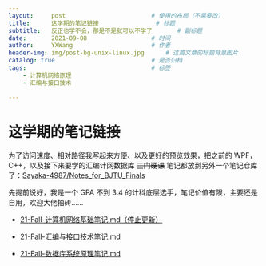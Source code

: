 ```yaml
---
layout:     post   				        # 使用的布局（不需要改）
title:      这学期的笔记链接 				# 标题 
subtitle:   反正也学不会，那是不是就可以不学了		# 副标题
date:       2021-09-08 				    # 时间
author:     YXWang 					    # 作者
header-img: img/post-bg-unix-linux.jpg	 	# 这篇文章的标题背景图片
catalog: true 						    # 是否归档
tags:								    # 标签
    - 计算机网络原理
    - 汇编与接口技术

---
```


# 这学期的笔记链接

为了访问速度、相对路径我写起来方便、以及更好的预览效果，把之前的 WPF，C++，以及接下来要学的汇编计网数据库 ~~三门硬课~~ 笔记都放到另外一个笔记仓库了：[Sayaka-4987/Notes_for_BJTU_Finals](https://github.com/Sayaka-4987/Notes_for_BJTU_Finals)

先提前说好，我是一个 GPA 不到 3.4 的计科底层选手，笔记价值有限，主要还是自用，欢迎大佬拍砖……

- [21-Fall-计算机网络基础笔记.md（停止更新）](https://github.com/Sayaka-4987/Notes_for_BJTU_Finals/blob/main/21-Fall-%E8%AE%A1%E7%AE%97%E6%9C%BA%E7%BD%91%E7%BB%9C%E5%9F%BA%E7%A1%80%E7%AC%94%E8%AE%B0.md)

- [21-Fall-汇编与接口技术笔记.md](https://github.com/Sayaka-4987/Notes_for_BJTU_Finals/blob/main/21-Fall-%E6%B1%87%E7%BC%96%E4%B8%8E%E6%8E%A5%E5%8F%A3%E6%8A%80%E6%9C%AF%E7%AC%94%E8%AE%B0.md)
- [21-Fall-数据库系统原理笔记.md](https://github.com/Sayaka-4987/Notes_for_BJTU_Finals/blob/main/21-Fall-%E6%95%B0%E6%8D%AE%E5%BA%93%E7%B3%BB%E7%BB%9F%E5%8E%9F%E7%90%86%E7%AC%94%E8%AE%B0.md)

